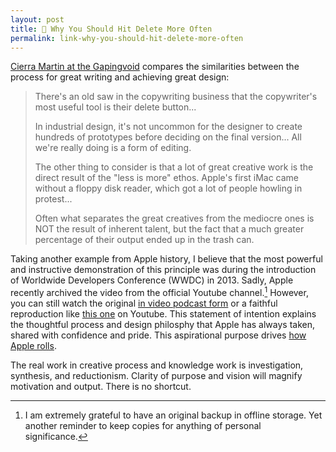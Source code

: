 ```yaml
---
layout: post
title: 🔗 Why You Should Hit Delete More Often
permalink: link-why-you-should-hit-delete-more-often
---
```


[Cierra Martin at the Gapingvoid](https://www.gapingvoid.com/blog/2023/03/31/why-you-should-hit-delete-more-often/) compares the similarities between the process for great writing and achieving great design:

> There's an old saw in the copywriting business that the copywriter's most useful tool is their delete button...
>
> In industrial design, it's not uncommon for the designer to create hundreds of prototypes before deciding on the final version... All we're really doing is a form of editing.
>
> The other thing to consider is that a lot of great creative work is the direct result of the "less is more" ethos. Apple's first iMac came without a floppy disk reader, which got a lot of people howling in protest...
>
> Often what separates the great creatives from the mediocre ones is NOT the result of inherent talent, but the fact that a much greater percentage of their output ended up in the trash can.

Taking another example from Apple history, I believe that the most powerful and instructive demonstration of this principle was during the introduction of Worldwide Developers Conference (WWDC) in 2013. Sadly, Apple recently archived the video from the official Youtube channel.[^fn-archive] However, you can still watch the original [in video podcast form](https://podcasts.apple.com/us/podcast/apple-events-video/id275834665?i=1000160871947) or a faithful reproduction like [this one](https://www.youtube.com/watch?v=kt6Wne1szrg) on Youtube. This statement of intention explains the thoughtful process and design philosphy that Apple has always taken, shared with confidence and pride. This aspirational purpose drives [how Apple rolls](https://daringfireball.net/2010/05/this_is_how_apple_rolls).

The real work in creative process and knowledge work is investigation, synthesis, and reductionism. Clarity of purpose and vision will magnify motivation and output. There is no shortcut.

[^fn-archive]: I am extremely grateful to have an original backup in offline storage. Yet another reminder to keep copies for anything of personal significance.
